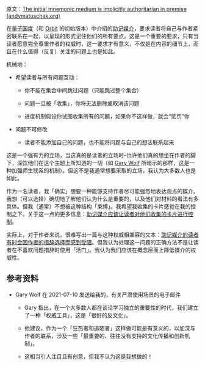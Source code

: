 原文：[The initial mnemonic medium is implicitly authoritarian in premise (andymatuschak.org)](https://notes.andymatuschak.org/z2SaePptX2K1sudevrMYrjaqP7ZBRLs82iSv)

在[量子国度](https://notes.andymatuschak.org/z2fBHADWa93EZTuNzuww7V3Vi587ZyZ4FHTHm)（和 [Orbit](https://notes.andymatuschak.org/z72ioKyd4X48WndtAsfkhnKwsD8o5PaaT384o) 的初始版本）中介绍的[助记媒介](https://notes.andymatuschak.org/z4rRX3qwSSJRsEkdXKwH2shamgHNeRthrMLiF)，要求读者将自己与作者紧密联系在一起，以呈现的形式记住他们的所有要点。这是一个重要的要求，只有当读者愿意完全尊重作者的权威时，这一要求才有意义，不仅是在内容的细节上，而且在什么值得（反复）关注的问题上也是如此。

机械地：

- 希望读者与所有问题互动：

  - 你不能在集合中间跳过问题（只能跳过整个集合）

  - 问题一旦被「收集」，你将无法删除或取消该问题

  - 进度机制假设你试图收集所有的问题，如果你不这样做，就会“惩罚”你

- 问题不可修改

  - 读者不能添加自己的问题，也不能将问题与自己的想法联系起来

这是一个强有力的立场，当这真的是读者的立场时-也许他们真的想坐在作者的脚下，深饮他们在这个主题上所知道的一切（如 [Gary Wolf](https://notes.andymatuschak.org/z8c94DJuxLozNB416EfNat4aRbppdHF1iGzd6) 所暗示的那样，这是一种加强师生联系的机制）。但这不是我通常想要采取的立场，我认为大多数人也是如此。

作为一名读者，我「确实」想要一种能够支持作者尽可能强烈地表达观点的媒介。我想（可以选择）确切地了解他们认为什么是重要的，以及他们对材料的看法有多具体。但我（通常）不想被这种结构「束缚」。我希望我收集的卡片感觉在我的控制之下。关于这一点的更多信息：[助记媒介应该让读者对他们收集的卡片进行控制](https://notes.andymatuschak.org/z3XqmAYKcD411jZgBik9oyXgcrarXycADWVeh)。

实际上，对于作者来说，很难写出一篇与这种权威相兼容的文本：[助记媒介的读者有时会因作者的措辞选择而感到受阻](https://notes.andymatuschak.org/zMFKJdtNGpucVUcitRVJiMxfyoNY4A4c2Bd)。但我认为处理这一问题的正确方法不是让读者在不喜欢问题措辞时使用「活门」。我认为我们应该在概念层面上降低媒介的权威性。

## 参考资料

- Gary Wolf 在 2021-07-10 发送给我的，有关严肃使用场景的电子邮件

  - Gary 指出，在一个大多数人都在谈论学习独立的重要性的时代，我们建立了一种「权威工具」，这是「很好的反文化」。

  - 他建议，作为一个「狂热者和追随者」这样做可能是有意义的，以加深与作者的联系，涉及一些「最重要的、往往没有支持的文化传播和创新机制」。

  - 这相当引人注目且有创意，但我不认为这是我想做的！